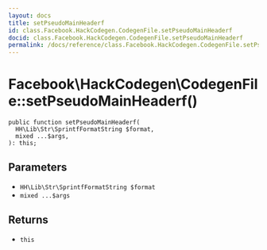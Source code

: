 ```yaml
---
layout: docs
title: setPseudoMainHeaderf
id: class.Facebook.HackCodegen.CodegenFile.setPseudoMainHeaderf
docid: class.Facebook.HackCodegen.CodegenFile.setPseudoMainHeaderf
permalink: /docs/reference/class.Facebook.HackCodegen.CodegenFile.setPseudoMainHeaderf/
---
```

# Facebook\\HackCodegen\\CodegenFile::setPseudoMainHeaderf()




``` Hack
public function setPseudoMainHeaderf(
  HH\Lib\Str\SprintfFormatString $format,
  mixed ...$args,
): this;
```




## Parameters




+ ` HH\Lib\Str\SprintfFormatString $format `
+ ` mixed ...$args `




## Returns




* ` this `